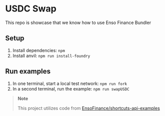 # USDC Swap

This repo is showcase that we know how to use Enso Finance Bundler

## Setup

1. Install dependencies: `npm`
2. Install anvil: `npm run install-foundry`

## Run examples

1. In one terminal, start a local test network: `npm run fork`
2. In a second terminal, run the example: `npm run swapUSDC`


> **Note**
> 
> This project utilizes code from [EnsoFinance/shortcuts-api-examples](https://github.com/EnsoFinance/shortcuts-api-examples)